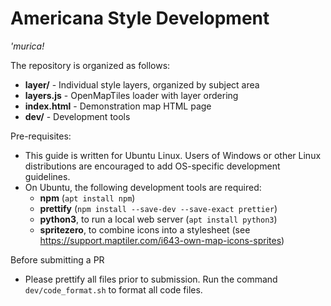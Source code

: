 # Americana Style Development

_'murica!_

The repository is organized as follows:

- **layer/** - Individual style layers, organized by subject area
- **layers.js** - OpenMapTiles loader with layer ordering
- **index.html** - Demonstration map HTML page
- **dev/** - Development tools

Pre-requisites:

- This guide is written for Ubuntu Linux. Users of Windows or other Linux distributions are encouraged to add OS-specific development guidelines.
- On Ubuntu, the following development tools are required:
  - **npm** (`apt install npm`)
  - **prettify** (`npm install --save-dev --save-exact prettier`)
  - **python3**, to run a local web server (`apt install python3`)
  - **spritezero**, to combine icons into a stylesheet (see https://support.maptiler.com/i643-own-map-icons-sprites)

Before submitting a PR

- Please prettify all files prior to submission. Run the command `dev/code_format.sh` to format all code files.
